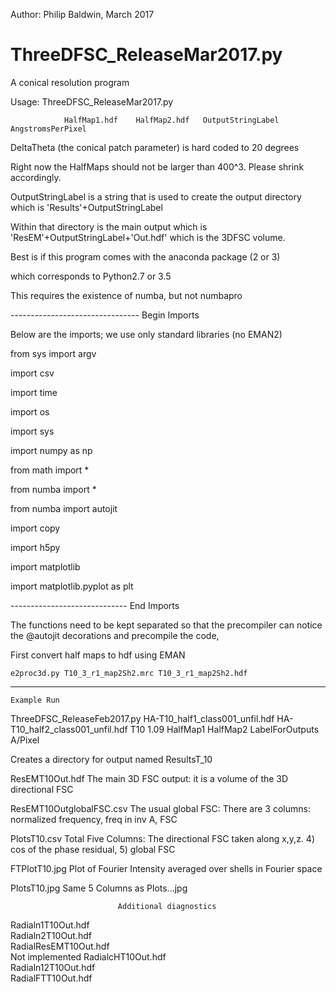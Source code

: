  Author: Philip Baldwin, March 2017


# ThreeDFSC_ReleaseMar2017.py

 A conical resolution program 

Usage: ThreeDFSC_ReleaseMar2017.py

                HalfMap1.hdf    HalfMap2.hdf   OutputStringLabel   AngstromsPerPixel  


DeltaTheta (the conical patch parameter) is hard coded to 20 degrees

Right now the HalfMaps should not be larger than 400^3. Please shrink accordingly.

OutputStringLabel is a string that is used to create the output directory
which is 'Results'+OutputStringLabel

Within that directory is the main output which is 'ResEM'+OutputStringLabel+'Out.hdf' 
  which is the 3DFSC volume.



Best is if this program comes with the anaconda package (2 or 3)

 which corresponds to Python2.7 or 3.5
 
This requires the existence of numba, but not numbapro

--------------------------------  Begin Imports

Below are the imports; we use only standard libraries (no EMAN2)

from sys import argv

import csv

import time

import os

import sys

import numpy as np

from math import *

from numba import *

from numba import autojit

import copy

import h5py

import matplotlib

import matplotlib.pyplot as plt

-----------------------------  End Imports


The functions need to be kept separated so that the precompiler can
 notice the @autojit decorations and  precompile the code,
 
First convert half maps to hdf  using EMAN 

    e2proc3d.py T10_3_r1_map2Sh2.mrc T10_3_r1_map2Sh2.hdf
  


--------------------------------------------------------------------------------------
    Example Run


ThreeDFSC_ReleaseFeb2017.py HA-T10_half1_class001_unfil.hdf HA-T10_half2_class001_unfil.hdf T10               1.09
                              HalfMap1                        HalfMap2                      LabelForOutputs   A/Pixel

Creates a directory for output named
             ResultsT_10
   

ResEMT10Out.hdf              The main 3D FSC output: it is a volume of the 3D directional FSC

ResEMT10OutglobalFSC.csv     The usual global FSC: There are 3 columns: normalized frequency, freq in inv A, FSC

PlotsT10.csv                 Total Five Columns: The directional FSC taken along x,y,z. 4) cos of the phase residual, 5) global FSC

FTPlotT10.jpg                Plot of Fourier Intensity averaged over shells in Fourier space

PlotsT10.jpg                 Same 5 Columns as Plots...jpg


                            Additional diagnostics
Radialn1T10Out.hdf  
Radialn2T10Out.hdf  
RadialResEMT10Out.hdf     
     Not implemented
RadialcHT10Out.hdf  
Radialn12T10Out.hdf  
RadialFTT10Out.hdf   
